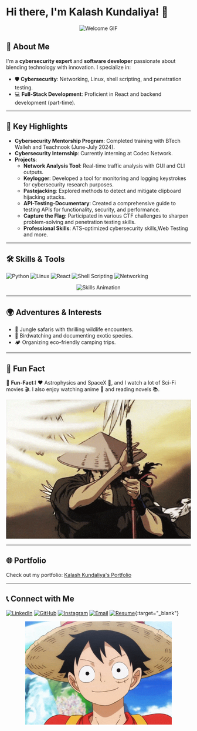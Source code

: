 # Hi there, I'm Kalash Kundaliya! 👋

<div align="center">
  <img src="https://media.giphy.com/media/l3vR85PnGsBwu1PFK/giphy.gif" alt="Welcome GIF" width="400" />
</div>

## 🚀 About Me

I'm a **cybersecurity expert** and **software developer** passionate about blending technology with innovation. I specialize in:

- 🛡️ **Cybersecurity**: Networking, Linux, shell scripting, and penetration testing.
- 💻 **Full-Stack Development**: Proficient in React and backend development (part-time).

---

## 🌟 Key Highlights

- **Cybersecurity Mentorship Program**: Completed training with BTech Walleh and Teachnook (June-July 2024).
- **Cybersecurity Internship**: Currently interning at Codec Network.
- **Projects**:
  - **Network Analysis Tool**: Real-time traffic analysis with GUI and CLI outputs.
  - **Keylogger**: Developed a tool for monitoring and logging keystrokes for cybersecurity research purposes.
  - **Pastejacking**: Explored methods to detect and mitigate clipboard hijacking attacks.
  - **API-Testing-Documentary**: Created a comprehensive guide to testing APIs for functionality, security, and performance.
  - **Capture the Flag**: Participated in various CTF challenges to sharpen problem-solving and penetration testing skills.
  - **Professional Skills**: ATS-optimized cybersecurity skills,Web Testing and more.

---

## 🛠️ Skills & Tools

![Python](https://img.shields.io/badge/Python-3776AB?logo=python&logoColor=white)
![Linux](https://img.shields.io/badge/Linux-FCC624?logo=linux&logoColor=black)
![React](https://img.shields.io/badge/React-61DAFB?logo=react&logoColor=white)
![Shell Scripting](https://img.shields.io/badge/Shell_Scripting-4EAA25?logo=gnu-bash&logoColor=white)
![Networking](https://img.shields.io/badge/Networking-FF6F00?logo=cisco&logoColor=white)

<div align="center">
  <img src="https://media.giphy.com/media/L8K62iTDkzGX6/giphy.gif" alt="Skills Animation" width="600" />
</div>

---

## 🌍 Adventures & Interests

- 🦁 Jungle safaris with thrilling wildlife encounters.
- 🦜 Birdwatching and documenting exotic species.
- 🏕️ Organizing eco-friendly camping trips.

---

## 🎯 Fun Fact

🎉 **Fun-Fact**:I ❤️ Astrophysics and SpaceX 🚀, and I watch a lot of Sci-Fi movies 🎬. I also enjoy watching anime 🎥 and reading novels 📚.

<div align="center">
  <img src="/anime-gif-18.gif" alt="Fun Fact Animation" width="600" />
</div>

---

## 🌐 Portfolio

Check out my portfolio: [Kalash Kundaliya's Portfolio](https://kalashkundaliyacyber.github.io/Portfolio/)

---

## 📞 Connect with Me

[![LinkedIn](https://img.shields.io/badge/LinkedIn-Profile-blue?logo=linkedin)](https://www.linkedin.com/in/kalash-kundaliya-7336791a7/)
[![GitHub](https://img.shields.io/badge/GitHub-Profile-lightgrey?logo=github)](https://github.com/Kalashkundaliyacyber)
[![Instagram](https://img.shields.io/badge/Instagram-Handle-red?logo=instagram)](https://instagram.com/kalash_kundaliya)
[![Email](https://img.shields.io/badge/Email-Contact-green?logo=gmail)](mailto:your-Kalashkundaliya@gmail.com)
[![Resume](https://img.shields.io/badge/Resume-Download-blue?logo=pdf&logoColor=white)](Kalash%20Kundaliya.pdf){:target="\_blank"}

<div align="center">
  <img src="/anime-gif-13.gif" alt="Thanks GIF" width="400" />
</div>

